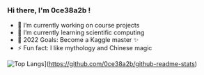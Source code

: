 ### Hi there, I'm 0ce38a2b !

- 🔭 I’m currently working on course projects
- 🌱 I’m currently learning scientific computing
- 🥅 2022 Goals: Become a Kaggle master ✨
- ⚡ Fun fact: I like mythology and Chinese magic

![Top Langs](https://github-readme-stats.vercel.app/api/top-langs/?username=0ce38a2b&layout=compact)](https://github.com/0ce38a2b/github-readme-stats)
